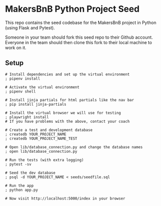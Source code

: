 # MakersBnB Python Project Seed

This repo contains the seed codebase for the MakersBnB project in Python (using 
Flask and Pytest).

Someone in your team should fork this seed repo to their Github account. 
Everyone in the team should then clone this fork to their local machine to work on it.

## Setup

```shell
# Install dependencies and set up the virtual environment
; pipenv install

# Activate the virtual environment
; pipenv shell

# Install jinja partials for html partials like the nav bar
; pip install jinja-partials

# Install the virtual browser we will use for testing
; playwright install
# If you have problems with the above, contact your coach

# Create a test and development database
; createdb YOUR_PROJECT_NAME
; createdb YOUR_PROJECT_NAME_TEST

# Open lib/database_connection.py and change the database names
; open lib/database_connection.py

# Run the tests (with extra logging)
; pytest -sv

# Seed the dev database 
; psql -d YOUR_PROJECT_NAME < seeds/seedfile.sql

# Run the app
; python app.py

# Now visit http://localhost:5000/index in your browser
```